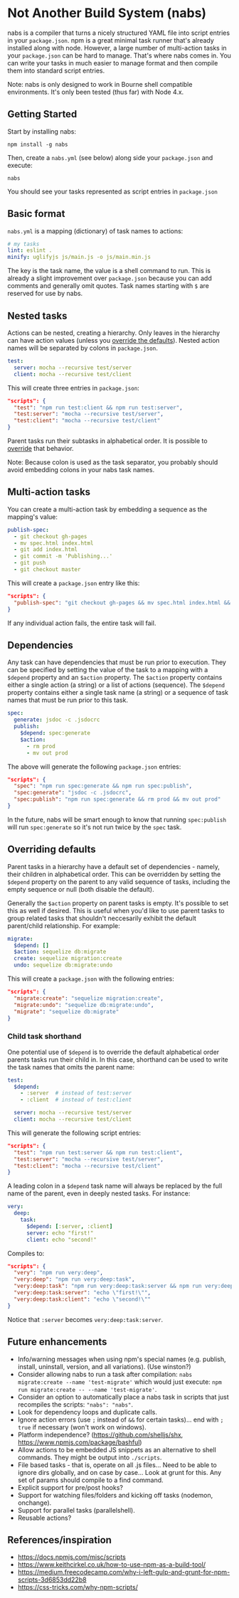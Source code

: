 # Not Another Build System (nabs)

nabs is a compiler that turns a nicely structured YAML file into script entries in your `package.json`. npm is a great minimal task runner that's already installed along with node. However, a large number of multi-action tasks in your `package.json` can be hard to manage. That's where nabs comes in. You can write your tasks in much easier to manage format and then compile them into standard script entries.

Note: nabs is only designed to work in Bourne shell compatible environments. It's only been tested (thus far) with Node 4.x.

## Getting Started

Start by installing nabs:

`npm install -g nabs`

Then, create a `nabs.yml` (see below) along side your `package.json` and execute:

`nabs`

You should see your tasks represented as script entries in `package.json`

## Basic format

`nabs.yml` is a mapping (dictionary) of task names to actions:

```yaml
# my tasks
lint: eslint .
minify: uglifyjs js/main.js -o js/main.min.js
```

The key is the task name, the value is a shell command to run. This is already a slight improvement over `package.json` because you can add comments and generally omit quotes. Task names starting with `$` are reserved for use by nabs.

## Nested tasks

Actions can be nested, creating a hierarchy. Only leaves in the hierarchy can have action values (unless you [override the defaults](#overriding-defaults)). Nested action names will be separated by colons in `package.json`.

```yaml
test:
  server: mocha --recursive test/server
  client: mocha --recursive test/client
```

This will create three entries in `package.json`:

```json
"scripts": {
  "test": "npm run test:client && npm run test:server",
  "test:server": "mocha --recursive test/server",
  "test:client": "mocha --recursive test/client"
}
```

Parent tasks run their subtasks in alphabetical order. It is possible to [override](#overiding-defaults) that behavior.

Note: Because colon is used as the task separator, you probably should avoid embedding colons in your nabs task names.

## Multi-action tasks

You can create a multi-action task by embedding a sequence as the mapping's value:

```yaml
publish-spec:
  - git checkout gh-pages
  - mv spec.html index.html
  - git add index.html
  - git commit -m 'Publishing...'
  - git push
  - git checkout master
```

This will create a `package.json` entry like this:

```json
"scripts": {
  "publish-spec": "git checkout gh-pages && mv spec.html index.html && git add index.html && git commit -m 'Publishing...' && git push && git checkout master"
}
```

If any individual action fails, the entire task will fail.

## Dependencies

Any task can have dependencies that must be run prior to execution. They can be specified by setting the value of the task to a mapping with a `$depend` property and an `$action` property. The `$action` property contains either a single action (a string) or a list of actions (sequence). The `$depend` property contains either a single task name (a string) or a sequence of task names that must be run prior to this task.

```yaml
spec:
  generate: jsdoc -c .jsdocrc
  publish:
    $depend: spec:generate
    $action:
      - rm prod
      - mv out prod
```

The above will generate the following `package.json` entries:

```json
"scripts": {
  "spec": "npm run spec:generate && npm run spec:publish",
  "spec:generate": "jsdoc -c .jsdocrc",
  "spec:publish": "npm run spec:generate && rm prod && mv out prod"
}
```

In the future, nabs will be smart enough to know that running `spec:publish` will run `spec:generate` so it's not run twice by the `spec` task.

## Overriding defaults

Parent tasks in a hierarchy have a default set of dependencies - namely, their children in alphabetical order. This can be overridden by setting the `$depend` property on the parent to any valid sequence of tasks, including the empty sequence or null (both disable the default).

Generally the `$action` property on parent tasks is empty. It's possible to set this as well if desired. This is useful when you'd like to use parent tasks to group related tasks that shouldn't neccesarily exhibit the default parent/child relationship. For example:

```yaml
migrate:
  $depend: []
  $action: sequelize db:migrate
  create: sequelize migration:create
  undo: sequelize db:migrate:undo
```

This will create a `package.json` with the following entries:

```json
"scripts": {
  "migrate:create": "sequelize migration:create",
  "migrate:undo": "sequelize db:migrate:undo",
  "migrate": "sequelize db:migrate"
}
```

### Child task shorthand

One potential use of `$depend` is to override the default alphabetical order parents tasks run their child in. In this case, shorthand can be used to write the task names that omits the parent name:

```yaml
test:
  $depend:
    - :server  # instead of test:server
    - :client  # instead of test:client

  server: mocha --recursive test/server
  client: mocha --recursive test/client
```

This will generate the following script entries:

```json
"scripts": {
  "test": "npm run test:server && npm run test:client",
  "test:server": "mocha --recursive test/server",
  "test:client": "mocha --recursive test/client"
}
```

A leading colon in a `$depend` task name will always be replaced by the full name of the parent, even in deeply nested tasks. For instance:

```yaml
very:
  deep:
    task:
      $depend: [:server, :client]
      server: echo "first!"
      client: echo "second!"
```

Compiles to:

```json
"scripts": {
  "very": "npm run very:deep",
  "very:deep": "npm run very:deep:task",
  "very:deep:task": "npm run very:deep:task:server && npm run very:deep:task:client",
  "very:deep:task:server": "echo \"first!\"",
  "very:deep:task:client": "echo \"second!\""
}
```

Notice that `:server` becomes `very:deep:task:server`.

## Future enhancements

* Info/warning messages when using npm's special names (e.g. publish, install, uninstall, version, and all variations). (Use winston?)
* Consider allowing nabs to run a task after compilation: `nabs migrate:create --name 'test-migrate'` which would just execute: `npm run migrate:create -- --name 'test-migrate'`.
* Consider an option to automatically place a nabs task in scripts that just recompiles the scripts: `"nabs": "nabs"`.
* Look for dependency loops and duplicate calls.
* Ignore action errors (use `;` instead of `&&` for certain tasks)... end with `; true` if necessary (won't work on windows).
* Platform independence? (https://github.com/shelljs/shx, https://www.npmjs.com/package/bashful)
* Allow actions to be embedded JS snippets as an alternative to shell commands. They might be output into `./scripts`.
* File based tasks - that is, operate on all .js files... Need to be able to ignore dirs globally, and on case by case... Look at grunt for this. Any set of params should compile to a find command.
* Explicit support for pre/post hooks?
* Support for watching files/folders and kicking off tasks (nodemon, onchange).
* Support for parallel tasks (parallelshell).
* Reusable actions?

## References/inspiration

* https://docs.npmjs.com/misc/scripts
* https://www.keithcirkel.co.uk/how-to-use-npm-as-a-build-tool/
* https://medium.freecodecamp.com/why-i-left-gulp-and-grunt-for-npm-scripts-3d6853dd22b8
* https://css-tricks.com/why-npm-scripts/
